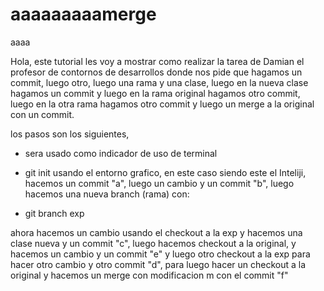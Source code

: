 # aaaaaaaaamerge
aaaa


Hola, este tutorial les voy a mostrar como realizar la tarea de Damian el profesor de contornos de desarrollos donde nos pide que hagamos un commit, luego otro, luego una rama y una clase, luego en la nueva clase hagamos un commit y luego en la rama original hagamos otro commit, luego en la otra rama hagamos otro commit y luego un merge a la original con un commit.

los pasos son los siguientes, 
* sera usado como indicador de uso de terminal

*  git init
usando el entorno grafico, en este caso siendo este el Inteliji, hacemos un commit "a", luego un cambio y un commit "b", luego hacemos una nueva branch (rama) con:
*  git branch exp 

ahora hacemos un cambio usando el checkout a la exp y hacemos una clase nueva y un commit "c", luego hacemos checkout a la original, y hacemos un cambio y un commit "e" y luego otro checkout a la exp para hacer otro cambio y otro commit "d", para luego hacer un checkout a la original y hacemos un merge con modificacion m con el commit "f"

